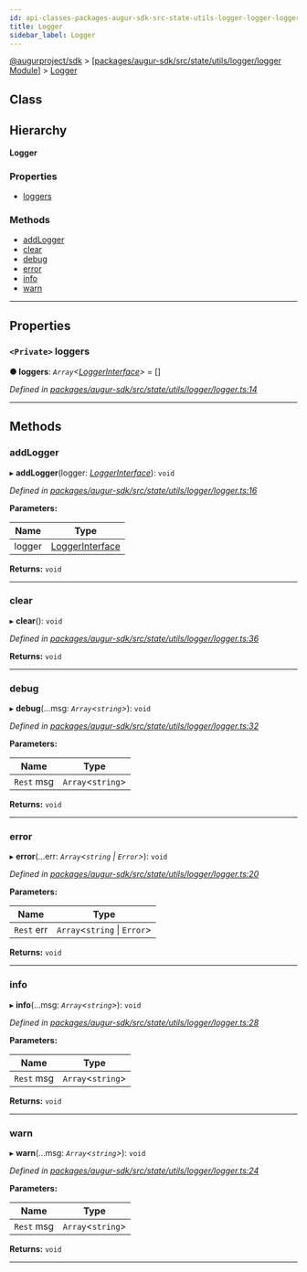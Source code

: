 ```yaml
---
id: api-classes-packages-augur-sdk-src-state-utils-logger-logger-logger
title: Logger
sidebar_label: Logger
---
```


[@augurproject/sdk](api-readme.md) > [[packages/augur-sdk/src/state/utils/logger/logger Module]](api-modules-packages-augur-sdk-src-state-utils-logger-logger-module.md) > [Logger](api-classes-packages-augur-sdk-src-state-utils-logger-logger-logger.md)

## Class

## Hierarchy

**Logger**

### Properties

* [loggers](api-classes-packages-augur-sdk-src-state-utils-logger-logger-logger.md#loggers)

### Methods

* [addLogger](api-classes-packages-augur-sdk-src-state-utils-logger-logger-logger.md#addlogger)
* [clear](api-classes-packages-augur-sdk-src-state-utils-logger-logger-logger.md#clear)
* [debug](api-classes-packages-augur-sdk-src-state-utils-logger-logger-logger.md#debug)
* [error](api-classes-packages-augur-sdk-src-state-utils-logger-logger-logger.md#error)
* [info](api-classes-packages-augur-sdk-src-state-utils-logger-logger-logger.md#info)
* [warn](api-classes-packages-augur-sdk-src-state-utils-logger-logger-logger.md#warn)

---

## Properties

<a id="loggers"></a>

### `<Private>` loggers

**● loggers**: *`Array`<[LoggerInterface](api-interfaces-packages-augur-sdk-src-state-utils-logger-logger-loggerinterface.md)>* =  []

*Defined in [packages/augur-sdk/src/state/utils/logger/logger.ts:14](https://github.com/AugurProject/augur/blob/b4365d6894/packages/augur-sdk/src/state/utils/logger/logger.ts#L14)*

___

## Methods

<a id="addlogger"></a>

###  addLogger

▸ **addLogger**(logger: *[LoggerInterface](api-interfaces-packages-augur-sdk-src-state-utils-logger-logger-loggerinterface.md)*): `void`

*Defined in [packages/augur-sdk/src/state/utils/logger/logger.ts:16](https://github.com/AugurProject/augur/blob/b4365d6894/packages/augur-sdk/src/state/utils/logger/logger.ts#L16)*

**Parameters:**

| Name | Type |
| ------ | ------ |
| logger | [LoggerInterface](api-interfaces-packages-augur-sdk-src-state-utils-logger-logger-loggerinterface.md) |

**Returns:** `void`

___
<a id="clear"></a>

###  clear

▸ **clear**(): `void`

*Defined in [packages/augur-sdk/src/state/utils/logger/logger.ts:36](https://github.com/AugurProject/augur/blob/b4365d6894/packages/augur-sdk/src/state/utils/logger/logger.ts#L36)*

**Returns:** `void`

___
<a id="debug"></a>

###  debug

▸ **debug**(...msg: *`Array`<`string`>*): `void`

*Defined in [packages/augur-sdk/src/state/utils/logger/logger.ts:32](https://github.com/AugurProject/augur/blob/b4365d6894/packages/augur-sdk/src/state/utils/logger/logger.ts#L32)*

**Parameters:**

| Name | Type |
| ------ | ------ |
| `Rest` msg | `Array`<`string`> |

**Returns:** `void`

___
<a id="error"></a>

###  error

▸ **error**(...err: *`Array`<`string` \| `Error`>*): `void`

*Defined in [packages/augur-sdk/src/state/utils/logger/logger.ts:20](https://github.com/AugurProject/augur/blob/b4365d6894/packages/augur-sdk/src/state/utils/logger/logger.ts#L20)*

**Parameters:**

| Name | Type |
| ------ | ------ |
| `Rest` err | `Array`<`string` \| `Error`> |

**Returns:** `void`

___
<a id="info"></a>

###  info

▸ **info**(...msg: *`Array`<`string`>*): `void`

*Defined in [packages/augur-sdk/src/state/utils/logger/logger.ts:28](https://github.com/AugurProject/augur/blob/b4365d6894/packages/augur-sdk/src/state/utils/logger/logger.ts#L28)*

**Parameters:**

| Name | Type |
| ------ | ------ |
| `Rest` msg | `Array`<`string`> |

**Returns:** `void`

___
<a id="warn"></a>

###  warn

▸ **warn**(...msg: *`Array`<`string`>*): `void`

*Defined in [packages/augur-sdk/src/state/utils/logger/logger.ts:24](https://github.com/AugurProject/augur/blob/b4365d6894/packages/augur-sdk/src/state/utils/logger/logger.ts#L24)*

**Parameters:**

| Name | Type |
| ------ | ------ |
| `Rest` msg | `Array`<`string`> |

**Returns:** `void`

___

